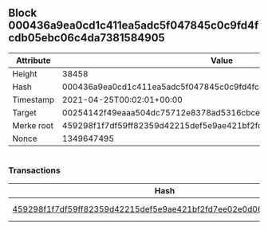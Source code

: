 ## Block 000436a9ea0cd1c411ea5adc5f047845c0c9fd4fcdb05ebc06c4da7381584905

Attribute | Value
--- | ---
Height | 38458
Hash | 000436a9ea0cd1c411ea5adc5f047845c0c9fd4fcdb05ebc06c4da7381584905
Timestamp | 2021-04-25T00:02:01+00:00
Target | 00254142f49eaaa504dc75712e8378ad5316cbcead634704b3734b6271167cc4
Merke root | 459298f1f7df59ff82359d42215def5e9ae421bf2fd7ee02e0d066aa559bde72
Nonce | 1349647495

```

```

### Transactions

Hash | Amount
--- | ---
[459298f1f7df59ff82359d42215def5e9ae421bf2fd7ee02e0d066aa559bde72](459298f1f7df59ff82359d42215def5e9ae421bf2fd7ee02e0d066aa559bde72.md) | 10.00000000 SKEPTI 
